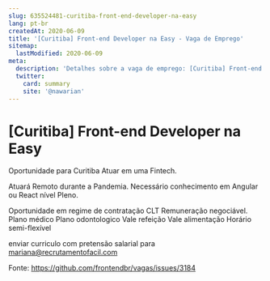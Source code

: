 ```yaml
---
slug: 635524481-curitiba-front-end-developer-na-easy
lang: pt-br
createdAt: 2020-06-09
title: '[Curitiba] Front-end Developer na Easy - Vaga de Emprego'
sitemap:
  lastModified: 2020-06-09
meta:
  description: 'Detalhes sobre a vaga de emprego: [Curitiba] Front-end Developer na Easy'
  twitter:
    card: summary
    site: '@nawarian'
---
```


# [Curitiba] Front-end Developer na Easy

Oportunidade para Curitiba
Atuar em uma Fintech.

Atuará Remoto durante a Pandemia.
Necessário conhecimento em Angular ou React nível Pleno.

Oportunidade em regime de contratação CLT
Remuneração negociável.
Plano médico
Plano odontologico
Vale refeição
Vale alimentação
Horário semi-flexível

enviar curriculo com pretensão salarial para mariana@recrutamentofacil.com







Fonte: https://github.com/frontendbr/vagas/issues/3184